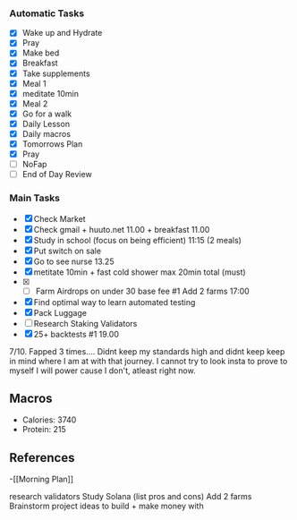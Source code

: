 ### Automatic Tasks
 
- [x] Wake up and Hydrate
- [x] Pray
- [x] Make bed
- [x] Breakfast
- [x] Take supplements
- [x] Meal 1
- [x] meditate 10min
- [x] Meal 2
- [x] Go for a walk
- [x] Daily Lesson
- [x] Daily macros
- [x] Tomorrows Plan
- [x] Pray
- [ ] NoFap
- [ ] End of Day Review
### Main Tasks

- [x] Check Market
- [x] Check gmail + huuto.net  11.00 + breakfast 11.00
- [x] Study in school (focus on being efficient) 11:15 (2 meals)
- [x] Put switch on sale
- [x] Go to see nurse 13.25
- [x] metitate 10min + fast cold shower max 20min total (must)
- [x] - [ ] Farm Airdrops on under 30 base fee #1 Add 2 farms 17:00
- [x] Find optimal way to learn automated testing 
- [x] Pack Luggage
- [ ] Research Staking Validators
- [x] 25+ backtests  #1 19.00

7/10. Fapped 3 times.... Didnt keep my standards high and didnt keep keep in mind where I am at with that journey. I cannot try to look insta to prove to myself I will power cause I don't, atleast right now.
## Macros

- Calories: 3740
- Protein: 215
## References
<!-- Links to pages not referenced in the content -->
-[[Morning Plan]]


research validators
Study Solana (list pros and cons)
Add 2 farms
Brainstorm project ideas to build + make money with   





